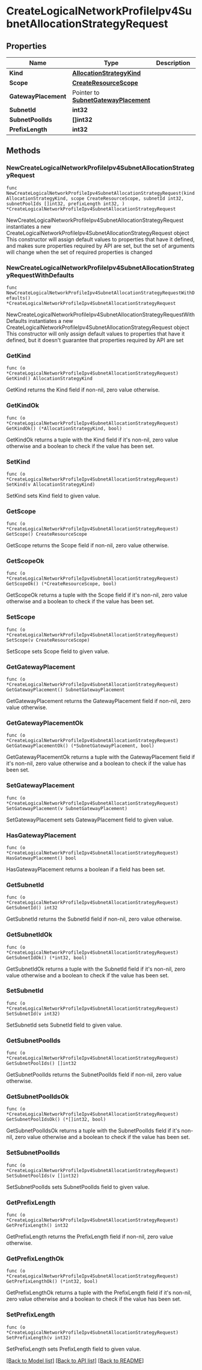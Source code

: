 # CreateLogicalNetworkProfileIpv4SubnetAllocationStrategyRequest

## Properties

Name | Type | Description | Notes
------------ | ------------- | ------------- | -------------
**Kind** | [**AllocationStrategyKind**](AllocationStrategyKind.md) |  | 
**Scope** | [**CreateResourceScope**](CreateResourceScope.md) |  | 
**GatewayPlacement** | Pointer to [**SubnetGatewayPlacement**](SubnetGatewayPlacement.md) |  | [optional] [default to SUBNETGATEWAYPLACEMENT_DEFAULT]
**SubnetId** | **int32** |  | 
**SubnetPoolIds** | **[]int32** |  | 
**PrefixLength** | **int32** |  | 

## Methods

### NewCreateLogicalNetworkProfileIpv4SubnetAllocationStrategyRequest

`func NewCreateLogicalNetworkProfileIpv4SubnetAllocationStrategyRequest(kind AllocationStrategyKind, scope CreateResourceScope, subnetId int32, subnetPoolIds []int32, prefixLength int32, ) *CreateLogicalNetworkProfileIpv4SubnetAllocationStrategyRequest`

NewCreateLogicalNetworkProfileIpv4SubnetAllocationStrategyRequest instantiates a new CreateLogicalNetworkProfileIpv4SubnetAllocationStrategyRequest object
This constructor will assign default values to properties that have it defined,
and makes sure properties required by API are set, but the set of arguments
will change when the set of required properties is changed

### NewCreateLogicalNetworkProfileIpv4SubnetAllocationStrategyRequestWithDefaults

`func NewCreateLogicalNetworkProfileIpv4SubnetAllocationStrategyRequestWithDefaults() *CreateLogicalNetworkProfileIpv4SubnetAllocationStrategyRequest`

NewCreateLogicalNetworkProfileIpv4SubnetAllocationStrategyRequestWithDefaults instantiates a new CreateLogicalNetworkProfileIpv4SubnetAllocationStrategyRequest object
This constructor will only assign default values to properties that have it defined,
but it doesn't guarantee that properties required by API are set

### GetKind

`func (o *CreateLogicalNetworkProfileIpv4SubnetAllocationStrategyRequest) GetKind() AllocationStrategyKind`

GetKind returns the Kind field if non-nil, zero value otherwise.

### GetKindOk

`func (o *CreateLogicalNetworkProfileIpv4SubnetAllocationStrategyRequest) GetKindOk() (*AllocationStrategyKind, bool)`

GetKindOk returns a tuple with the Kind field if it's non-nil, zero value otherwise
and a boolean to check if the value has been set.

### SetKind

`func (o *CreateLogicalNetworkProfileIpv4SubnetAllocationStrategyRequest) SetKind(v AllocationStrategyKind)`

SetKind sets Kind field to given value.


### GetScope

`func (o *CreateLogicalNetworkProfileIpv4SubnetAllocationStrategyRequest) GetScope() CreateResourceScope`

GetScope returns the Scope field if non-nil, zero value otherwise.

### GetScopeOk

`func (o *CreateLogicalNetworkProfileIpv4SubnetAllocationStrategyRequest) GetScopeOk() (*CreateResourceScope, bool)`

GetScopeOk returns a tuple with the Scope field if it's non-nil, zero value otherwise
and a boolean to check if the value has been set.

### SetScope

`func (o *CreateLogicalNetworkProfileIpv4SubnetAllocationStrategyRequest) SetScope(v CreateResourceScope)`

SetScope sets Scope field to given value.


### GetGatewayPlacement

`func (o *CreateLogicalNetworkProfileIpv4SubnetAllocationStrategyRequest) GetGatewayPlacement() SubnetGatewayPlacement`

GetGatewayPlacement returns the GatewayPlacement field if non-nil, zero value otherwise.

### GetGatewayPlacementOk

`func (o *CreateLogicalNetworkProfileIpv4SubnetAllocationStrategyRequest) GetGatewayPlacementOk() (*SubnetGatewayPlacement, bool)`

GetGatewayPlacementOk returns a tuple with the GatewayPlacement field if it's non-nil, zero value otherwise
and a boolean to check if the value has been set.

### SetGatewayPlacement

`func (o *CreateLogicalNetworkProfileIpv4SubnetAllocationStrategyRequest) SetGatewayPlacement(v SubnetGatewayPlacement)`

SetGatewayPlacement sets GatewayPlacement field to given value.

### HasGatewayPlacement

`func (o *CreateLogicalNetworkProfileIpv4SubnetAllocationStrategyRequest) HasGatewayPlacement() bool`

HasGatewayPlacement returns a boolean if a field has been set.

### GetSubnetId

`func (o *CreateLogicalNetworkProfileIpv4SubnetAllocationStrategyRequest) GetSubnetId() int32`

GetSubnetId returns the SubnetId field if non-nil, zero value otherwise.

### GetSubnetIdOk

`func (o *CreateLogicalNetworkProfileIpv4SubnetAllocationStrategyRequest) GetSubnetIdOk() (*int32, bool)`

GetSubnetIdOk returns a tuple with the SubnetId field if it's non-nil, zero value otherwise
and a boolean to check if the value has been set.

### SetSubnetId

`func (o *CreateLogicalNetworkProfileIpv4SubnetAllocationStrategyRequest) SetSubnetId(v int32)`

SetSubnetId sets SubnetId field to given value.


### GetSubnetPoolIds

`func (o *CreateLogicalNetworkProfileIpv4SubnetAllocationStrategyRequest) GetSubnetPoolIds() []int32`

GetSubnetPoolIds returns the SubnetPoolIds field if non-nil, zero value otherwise.

### GetSubnetPoolIdsOk

`func (o *CreateLogicalNetworkProfileIpv4SubnetAllocationStrategyRequest) GetSubnetPoolIdsOk() (*[]int32, bool)`

GetSubnetPoolIdsOk returns a tuple with the SubnetPoolIds field if it's non-nil, zero value otherwise
and a boolean to check if the value has been set.

### SetSubnetPoolIds

`func (o *CreateLogicalNetworkProfileIpv4SubnetAllocationStrategyRequest) SetSubnetPoolIds(v []int32)`

SetSubnetPoolIds sets SubnetPoolIds field to given value.


### GetPrefixLength

`func (o *CreateLogicalNetworkProfileIpv4SubnetAllocationStrategyRequest) GetPrefixLength() int32`

GetPrefixLength returns the PrefixLength field if non-nil, zero value otherwise.

### GetPrefixLengthOk

`func (o *CreateLogicalNetworkProfileIpv4SubnetAllocationStrategyRequest) GetPrefixLengthOk() (*int32, bool)`

GetPrefixLengthOk returns a tuple with the PrefixLength field if it's non-nil, zero value otherwise
and a boolean to check if the value has been set.

### SetPrefixLength

`func (o *CreateLogicalNetworkProfileIpv4SubnetAllocationStrategyRequest) SetPrefixLength(v int32)`

SetPrefixLength sets PrefixLength field to given value.



[[Back to Model list]](../README.md#documentation-for-models) [[Back to API list]](../README.md#documentation-for-api-endpoints) [[Back to README]](../README.md)


